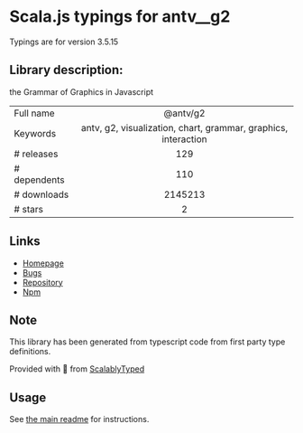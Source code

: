 
# Scala.js typings for antv__g2

Typings are for version 3.5.15

## Library description:
the Grammar of Graphics in Javascript

|                    |                 |
| ------------------ | :-------------: |
| Full name          | @antv/g2 |
| Keywords           | antv, g2, visualization, chart, grammar, graphics, interaction |
| # releases         | 129 |
| # dependents       | 110 |
| # downloads        | 2145213 |
| # stars            | 2 |

## Links
- [Homepage](https://g2.antv.vision)
- [Bugs](https://github.com/antvis/g2/issues)
- [Repository](https://github.com/antvis/g2)
- [Npm](https://www.npmjs.com/package/%40antv%2Fg2)
    


## Note
This library has been generated from typescript code from first party type definitions.

Provided with :purple_heart: from [ScalablyTyped](https://github.com/oyvindberg/ScalablyTyped)

## Usage
See [the main readme](../../readme.md) for instructions.


